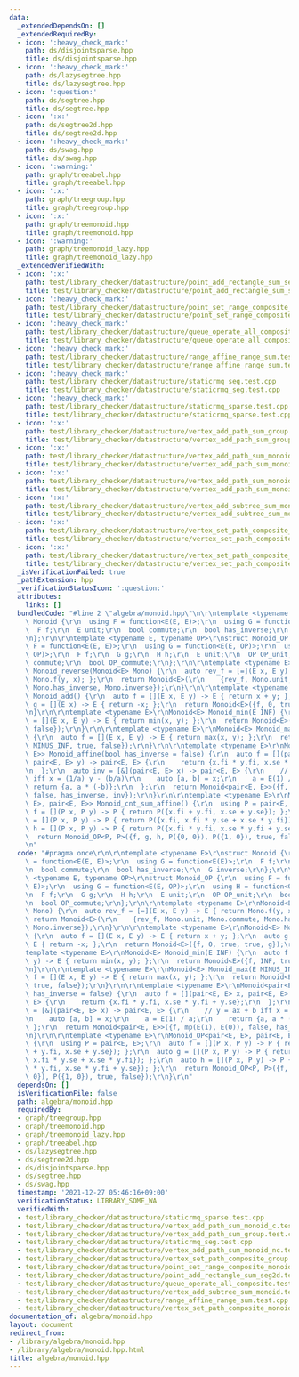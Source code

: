 ```yaml
---
data:
  _extendedDependsOn: []
  _extendedRequiredBy:
  - icon: ':heavy_check_mark:'
    path: ds/disjointsparse.hpp
    title: ds/disjointsparse.hpp
  - icon: ':heavy_check_mark:'
    path: ds/lazysegtree.hpp
    title: ds/lazysegtree.hpp
  - icon: ':question:'
    path: ds/segtree.hpp
    title: ds/segtree.hpp
  - icon: ':x:'
    path: ds/segtree2d.hpp
    title: ds/segtree2d.hpp
  - icon: ':heavy_check_mark:'
    path: ds/swag.hpp
    title: ds/swag.hpp
  - icon: ':warning:'
    path: graph/treeabel.hpp
    title: graph/treeabel.hpp
  - icon: ':x:'
    path: graph/treegroup.hpp
    title: graph/treegroup.hpp
  - icon: ':x:'
    path: graph/treemonoid.hpp
    title: graph/treemonoid.hpp
  - icon: ':warning:'
    path: graph/treemonoid_lazy.hpp
    title: graph/treemonoid_lazy.hpp
  _extendedVerifiedWith:
  - icon: ':x:'
    path: test/library_checker/datastructure/point_add_rectangle_sum_seg2d.test.cpp
    title: test/library_checker/datastructure/point_add_rectangle_sum_seg2d.test.cpp
  - icon: ':heavy_check_mark:'
    path: test/library_checker/datastructure/point_set_range_composite_monoid.test.cpp
    title: test/library_checker/datastructure/point_set_range_composite_monoid.test.cpp
  - icon: ':heavy_check_mark:'
    path: test/library_checker/datastructure/queue_operate_all_composite.test.cpp
    title: test/library_checker/datastructure/queue_operate_all_composite.test.cpp
  - icon: ':heavy_check_mark:'
    path: test/library_checker/datastructure/range_affine_range_sum.test.cpp
    title: test/library_checker/datastructure/range_affine_range_sum.test.cpp
  - icon: ':heavy_check_mark:'
    path: test/library_checker/datastructure/staticrmq_seg.test.cpp
    title: test/library_checker/datastructure/staticrmq_seg.test.cpp
  - icon: ':heavy_check_mark:'
    path: test/library_checker/datastructure/staticrmq_sparse.test.cpp
    title: test/library_checker/datastructure/staticrmq_sparse.test.cpp
  - icon: ':x:'
    path: test/library_checker/datastructure/vertex_add_path_sum_group.test.cpp
    title: test/library_checker/datastructure/vertex_add_path_sum_group.test.cpp
  - icon: ':x:'
    path: test/library_checker/datastructure/vertex_add_path_sum_monoid_c.test.cpp
    title: test/library_checker/datastructure/vertex_add_path_sum_monoid_c.test.cpp
  - icon: ':x:'
    path: test/library_checker/datastructure/vertex_add_path_sum_monoid_nc.test.cpp
    title: test/library_checker/datastructure/vertex_add_path_sum_monoid_nc.test.cpp
  - icon: ':x:'
    path: test/library_checker/datastructure/vertex_add_subtree_sum_monoid.test.cpp
    title: test/library_checker/datastructure/vertex_add_subtree_sum_monoid.test.cpp
  - icon: ':x:'
    path: test/library_checker/datastructure/vertex_set_path_composite_group.test.cpp
    title: test/library_checker/datastructure/vertex_set_path_composite_group.test.cpp
  - icon: ':x:'
    path: test/library_checker/datastructure/vertex_set_path_composite_monoid.test.cpp
    title: test/library_checker/datastructure/vertex_set_path_composite_monoid.test.cpp
  _isVerificationFailed: true
  _pathExtension: hpp
  _verificationStatusIcon: ':question:'
  attributes:
    links: []
  bundledCode: "#line 2 \"algebra/monoid.hpp\"\n\r\ntemplate <typename E>\r\nstruct\
    \ Monoid {\r\n  using F = function<E(E, E)>;\r\n  using G = function<E(E)>;\r\n\
    \  F f;\r\n  E unit;\r\n  bool commute;\r\n  bool has_inverse;\r\n  G inverse;\r\
    \n};\r\n\r\ntemplate <typename E, typename OP>\r\nstruct Monoid_OP {\r\n  using\
    \ F = function<E(E, E)>;\r\n  using G = function<E(E, OP)>;\r\n  using H = function<OP(OP,\
    \ OP)>;\r\n  F f;\r\n  G g;\r\n  H h;\r\n  E unit;\r\n  OP OP_unit;\r\n  bool\
    \ commute;\r\n  bool OP_commute;\r\n};\r\n\r\ntemplate <typename E>\r\nMonoid<E>\
    \ Monoid_reverse(Monoid<E> Mono) {\r\n  auto rev_f = [=](E x, E y) -> E { return\
    \ Mono.f(y, x); };\r\n  return Monoid<E>(\r\n    {rev_f, Mono.unit, Mono.commute,\
    \ Mono.has_inverse, Mono.inverse});\r\n}\r\n\r\ntemplate <typename E>\r\nMonoid<E>\
    \ Monoid_add() {\r\n  auto f = [](E x, E y) -> E { return x + y; };\r\n  auto\
    \ g = [](E x) -> E { return -x; };\r\n  return Monoid<E>({f, 0, true, true, g});\r\
    \n}\r\n\r\ntemplate <typename E>\r\nMonoid<E> Monoid_min(E INF) {\r\n  auto f\
    \ = [](E x, E y) -> E { return min(x, y); };\r\n  return Monoid<E>({f, INF, true,\
    \ false});\r\n}\r\n\r\ntemplate <typename E>\r\nMonoid<E> Monoid_max(E MINUS_INF)\
    \ {\r\n  auto f = [](E x, E y) -> E { return max(x, y); };\r\n  return Monoid<E>({f,\
    \ MINUS_INF, true, false});\r\n}\r\n\r\ntemplate <typename E>\r\nMonoid<pair<E,\
    \ E>> Monoid_affine(bool has_inverse = false) {\r\n  auto f = [](pair<E, E> x,\
    \ pair<E, E> y) -> pair<E, E> {\r\n    return {x.fi * y.fi, x.se * y.fi + y.se};\r\
    \n  };\r\n  auto inv = [&](pair<E, E> x) -> pair<E, E> {\r\n    // y = ax + b\
    \ iff x = (1/a) y - (b/a)\r\n    auto [a, b] = x;\r\n    a = E(1) / a;\r\n   \
    \ return {a, a * (-b)};\r\n  };\r\n  return Monoid<pair<E, E>>({f, mp(E(1), E(0)),\
    \ false, has_inverse, inv});\r\n}\r\n\r\ntemplate <typename E>\r\nMonoid_OP<pair<E,\
    \ E>, pair<E, E>> Monoid_cnt_sum_affine() {\r\n  using P = pair<E, E>;\r\n  auto\
    \ f = [](P x, P y) -> P { return P({x.fi + y.fi, x.se + y.se}); };\r\n  auto g\
    \ = [](P x, P y) -> P { return P({x.fi, x.fi * y.se + x.se * y.fi}); };\r\n  auto\
    \ h = [](P x, P y) -> P { return P({x.fi * y.fi, x.se * y.fi + y.se}); };\r\n\
    \  return Monoid_OP<P, P>({f, g, h, P({0, 0}), P({1, 0}), true, false});\r\n}\r\
    \n"
  code: "#pragma once\r\n\r\ntemplate <typename E>\r\nstruct Monoid {\r\n  using F\
    \ = function<E(E, E)>;\r\n  using G = function<E(E)>;\r\n  F f;\r\n  E unit;\r\
    \n  bool commute;\r\n  bool has_inverse;\r\n  G inverse;\r\n};\r\n\r\ntemplate\
    \ <typename E, typename OP>\r\nstruct Monoid_OP {\r\n  using F = function<E(E,\
    \ E)>;\r\n  using G = function<E(E, OP)>;\r\n  using H = function<OP(OP, OP)>;\r\
    \n  F f;\r\n  G g;\r\n  H h;\r\n  E unit;\r\n  OP OP_unit;\r\n  bool commute;\r\
    \n  bool OP_commute;\r\n};\r\n\r\ntemplate <typename E>\r\nMonoid<E> Monoid_reverse(Monoid<E>\
    \ Mono) {\r\n  auto rev_f = [=](E x, E y) -> E { return Mono.f(y, x); };\r\n \
    \ return Monoid<E>(\r\n    {rev_f, Mono.unit, Mono.commute, Mono.has_inverse,\
    \ Mono.inverse});\r\n}\r\n\r\ntemplate <typename E>\r\nMonoid<E> Monoid_add()\
    \ {\r\n  auto f = [](E x, E y) -> E { return x + y; };\r\n  auto g = [](E x) ->\
    \ E { return -x; };\r\n  return Monoid<E>({f, 0, true, true, g});\r\n}\r\n\r\n\
    template <typename E>\r\nMonoid<E> Monoid_min(E INF) {\r\n  auto f = [](E x, E\
    \ y) -> E { return min(x, y); };\r\n  return Monoid<E>({f, INF, true, false});\r\
    \n}\r\n\r\ntemplate <typename E>\r\nMonoid<E> Monoid_max(E MINUS_INF) {\r\n  auto\
    \ f = [](E x, E y) -> E { return max(x, y); };\r\n  return Monoid<E>({f, MINUS_INF,\
    \ true, false});\r\n}\r\n\r\ntemplate <typename E>\r\nMonoid<pair<E, E>> Monoid_affine(bool\
    \ has_inverse = false) {\r\n  auto f = [](pair<E, E> x, pair<E, E> y) -> pair<E,\
    \ E> {\r\n    return {x.fi * y.fi, x.se * y.fi + y.se};\r\n  };\r\n  auto inv\
    \ = [&](pair<E, E> x) -> pair<E, E> {\r\n    // y = ax + b iff x = (1/a) y - (b/a)\r\
    \n    auto [a, b] = x;\r\n    a = E(1) / a;\r\n    return {a, a * (-b)};\r\n \
    \ };\r\n  return Monoid<pair<E, E>>({f, mp(E(1), E(0)), false, has_inverse, inv});\r\
    \n}\r\n\r\ntemplate <typename E>\r\nMonoid_OP<pair<E, E>, pair<E, E>> Monoid_cnt_sum_affine()\
    \ {\r\n  using P = pair<E, E>;\r\n  auto f = [](P x, P y) -> P { return P({x.fi\
    \ + y.fi, x.se + y.se}); };\r\n  auto g = [](P x, P y) -> P { return P({x.fi,\
    \ x.fi * y.se + x.se * y.fi}); };\r\n  auto h = [](P x, P y) -> P { return P({x.fi\
    \ * y.fi, x.se * y.fi + y.se}); };\r\n  return Monoid_OP<P, P>({f, g, h, P({0,\
    \ 0}), P({1, 0}), true, false});\r\n}\r\n"
  dependsOn: []
  isVerificationFile: false
  path: algebra/monoid.hpp
  requiredBy:
  - graph/treegroup.hpp
  - graph/treemonoid.hpp
  - graph/treemonoid_lazy.hpp
  - graph/treeabel.hpp
  - ds/lazysegtree.hpp
  - ds/segtree2d.hpp
  - ds/disjointsparse.hpp
  - ds/segtree.hpp
  - ds/swag.hpp
  timestamp: '2021-12-27 05:46:16+09:00'
  verificationStatus: LIBRARY_SOME_WA
  verifiedWith:
  - test/library_checker/datastructure/staticrmq_sparse.test.cpp
  - test/library_checker/datastructure/vertex_add_path_sum_monoid_c.test.cpp
  - test/library_checker/datastructure/vertex_add_path_sum_group.test.cpp
  - test/library_checker/datastructure/staticrmq_seg.test.cpp
  - test/library_checker/datastructure/vertex_add_path_sum_monoid_nc.test.cpp
  - test/library_checker/datastructure/vertex_set_path_composite_group.test.cpp
  - test/library_checker/datastructure/point_set_range_composite_monoid.test.cpp
  - test/library_checker/datastructure/point_add_rectangle_sum_seg2d.test.cpp
  - test/library_checker/datastructure/queue_operate_all_composite.test.cpp
  - test/library_checker/datastructure/vertex_add_subtree_sum_monoid.test.cpp
  - test/library_checker/datastructure/range_affine_range_sum.test.cpp
  - test/library_checker/datastructure/vertex_set_path_composite_monoid.test.cpp
documentation_of: algebra/monoid.hpp
layout: document
redirect_from:
- /library/algebra/monoid.hpp
- /library/algebra/monoid.hpp.html
title: algebra/monoid.hpp
---
```

